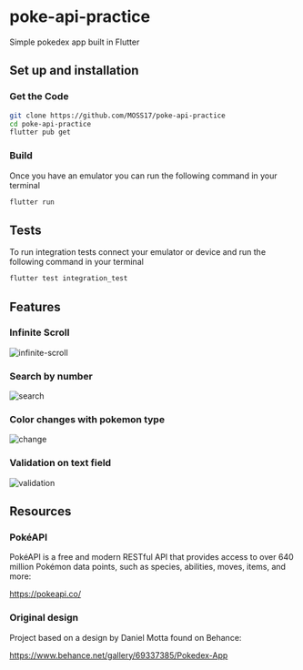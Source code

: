 # poke-api-practice

Simple pokedex app built in Flutter

## Set up and installation  
### Get the Code
```bash
git clone https://github.com/MOSS17/poke-api-practice
cd poke-api-practice
flutter pub get
```
### Build  
Once you have an emulator you can run the following command in your terminal
```bash
flutter run
```

## Tests
To run integration tests connect your emulator or device and run the following command in your terminal
```bash
flutter test integration_test 
```

## Features

### Infinite Scroll
![infinite-scroll](https://github.com/MOSS17/poke-api-practice/assets/42181277/348d78a6-ed7d-44c8-8a45-a74ff73ba861)

### Search by number
![search](https://github.com/MOSS17/poke-api-practice/assets/42181277/b357d17c-d7fc-4120-b18f-58237e0dc22f)

### Color changes with pokemon type
![change](https://github.com/MOSS17/poke-api-practice/assets/42181277/9337717b-44de-470f-9d0f-32533850376c)

### Validation on text field
![validation](https://github.com/MOSS17/poke-api-practice/assets/42181277/94d6fc95-93eb-4624-9f6e-1e2a8278c039)

## Resources

### PokéAPI
PokéAPI is a free and modern RESTful API that provides access to over 640 million Pokémon data points, such as species, abilities, moves, items, and more:

https://pokeapi.co/


### Original design
Project based on a design by Daniel Motta found on Behance:

https://www.behance.net/gallery/69337385/Pokedex-App
